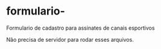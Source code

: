 # formulario-

Formulario de cadastro para assinates de canais esportivos 

Não precisa de servidor para rodar esses arquivos.

